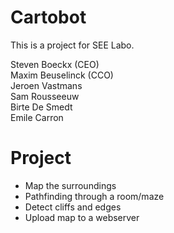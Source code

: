 # Cartobot
This is a project for SEE Labo.

Steven Boeckx (CEO)  
Maxim Beuselinck (CCO)  
Jeroen Vastmans  
Sam Rousseeuw  
Birte De Smedt  
Emile Carron  

# Project
  * Map the surroundings
  * Pathfinding through a room/maze
  * Detect cliffs and edges
  * Upload map to a webserver

